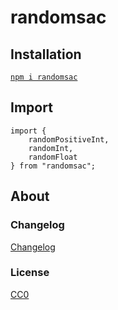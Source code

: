 # randomsac

## Installation

[`npm i randomsac`](https://www.npmjs.com/package/randomsac)

## Import

```
import {
    randomPositiveInt,
    randomInt,
    randomFloat
} from "randomsac";
```


## About

### Changelog

[Changelog](./changelog.md)

### License

[CC0](./license.txt)
